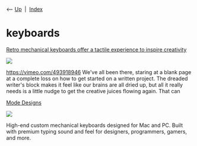 <div class="nav">

⟵ [Up](index.html)  \|  [Index](index.html)

</div>

# keyboards

<div class="cards">

<div class="card">

<div class="card-title">

[Retro mechanical keyboards offer a tactile experience to inspire
creativity](https://www.yankodesign.com/2024/02/29/retro-mechanical-keyboards-offer-a-tactile-experience-to-inspire-creativity)

</div>

<div class="card-image">

[![](https://www.yankodesign.com/images/design_news/2024/02/retro-mechanical-keyboards-offer-a-tactile-experience-to-inspire-creativity/azio-retro-mechanical-keyboards-8.jpg)](https://www.yankodesign.com/2024/02/29/retro-mechanical-keyboards-offer-a-tactile-experience-to-inspire-creativity)

</div>

https://vimeo.com/493918946 We've all been there, staring at a blank
page at a complete loss on how to get started on a written project. The
dreaded writer's block makes it feel like our brains are all dried up,
but all it really needs is a little nudge to get the creative juices
flowing again. That can

</div>

<div class="card">

<div class="card-title">

[Mode Designs](https://modedesigns.com)

</div>

<div class="card-image">

[![](https://modedesigns.com/cdn/shop/files/mode-logo-social.png?v=1650478974)](https://modedesigns.com)

</div>

High-end custom mechanical keyboards designed for Mac and PC. Built with
premium typing sound and feel for designers, programmers, gamers, and
more.

</div>

</div>
